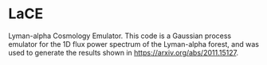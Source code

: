 # LaCE
Lyman-alpha Cosmology Emulator. This code is a Gaussian process emulator for the 1D flux power spectrum of the Lyman-alpha forest, and was used to generate the results shown in https://arxiv.org/abs/2011.15127.
